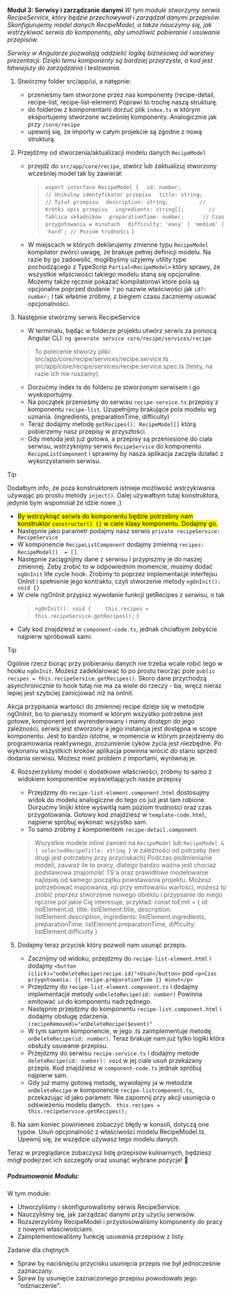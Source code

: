 **Moduł 3: Serwisy i zarządzanie danymi**
_W tym module stworzymy serwis RecipeService, który będzie przechowywał i zarządzał danymi przepisów. Skonfigurujemy model danych RecipeModel, a także nauczymy się, jak wstrzykiwać serwis do komponentu, aby umożliwić pobieranie i usuwanie przepisów._

_Serwisy w Angularze pozwalają oddzielić logikę biznesową od warstwy prezentacji. Dzięki temu komponenty są bardziej przejrzyste, a kod jest łatwiejszy do zarządzania i testowania._

1. Stwórzmy folder src/app/ui, a natępnie:
    * przenieśmy tam stworzone przez nas komponenty (recipe-detail, recipe-list, recipe-list-element) Poprawi to trochę naszą strukturę.
    * do folderów z komponentami dorzuć plik `index.ts` w którym eksportujemy stworzone wcześniej komponenty. Analogicznie jak przy `/core/recipe`
    * upewnij się, że importy w całym projekcie są zgodne z nową strukturą.
  
2. Przejdźmy od stworzenia/aktualizacji modelu danych `RecipeModel`
    * przejdź do `src/app/core/recipe`, stwórz lub zaktualizuj stworzony wcześniej model tak by zawierał:
        > `export interface RecipeModel {`
        > `  id: number;                   // Unikalny identyfikator przepisu`
        > `  title: string;                // Tytuł przepisu`
        > `  description: string;          // Krótki opis przepisu`
        > `  ingredients: string[];        // Tablica składników`
        > `  preparationTime: number;      // Czas przygotowania w minutach`
        > `  difficulty: 'easy' | 'medium' | 'hard'; // Poziom trudności`
        > `}`
    * W miejscach w których deklarujemy zmienne typu `RecipeModel` kompilator zwórci uwagę, że brakuje pełnej definicji modelu.
        Na razie by go zadowolić, moglibyśmy użyjemy utility type pochodzącego z TypeScrip `Partial<RecipeModel>` który sprawy, że wszystkie właściwości takiego modelu staną się opcjonalne.
        Możemy także ręcznie pokazać kompilatorowi które pola są opcjonalne poprzed dodanie `?` po nazwie właściwości jak
        `id?: number;`
        I tak właśnie zróbmy, z biegiem czasu zaczniemy usuwać opcjonalności.

3. Następnie stwórzmy serwis RecipeService
    * W terminalu, będąc w folderze projektu utwórz serwis za pomocą Angular CLI:
    `ng generate service core/recipe/services/recipe`
    
    >To polecenie stworzy pliki:
    >src/app/core/recipe/services/recipe.service.ts
    >src/app/core/recipe/services/recipe.service.spec.ts (testy, na razie ich nie ruszamy).

    * Dorzućmy index.ts do folderu ze stworzonym serwisem i go wyeksportujmy.
    * Na początek przenieśmy do serwisu `recipe-service.ts`  przepisy z komponentu `recipe-list`. Uzupełnijmy brakujące pola modelu wg uznania. (ingredients, preparationTime, difficulty)
    * Teraz dodajmy metodę `getRecipes(): RecipeModel[]` którą pobierzemy nasz przepisy w przyszłości.
    * Gdy metoda jest już gotowa, a przepisy są przeniesione do ciała serwisu, wstrzyknijmy serwis `RecipeService` do komponentu `RecipeListComponent` i sprawmy by nasza aplikacja zaczęła działać z wykorzystaniem serwisu.

> [!TIP]
> Dodałbym info, że poza konstruktorem istnieje możliwość wstrzykiwania używając po prostu metody `inject()`. Dalej używałbym tutaj konstruktora, jedynie bym wspomniał że idzie nowe ;)

   * <mark>By wstrzyknąć serwis do komponentu będzie potrzebny nam konstruktor `constructor() {}` w ciele klasy komponentu. Dodajmy go.<mark/>
   * Następnie jako parametr podajmy nasz serwis `private recipeService: RecipeService`
   * W komponencie `RecipeListComponent` dodajmy zmienną `recipes: RecipeModel[]  = []`.
   * Następnie zaciągnijmy dane z serwisu i przypiszmy je do naszej zmiennej. Żeby zrobić to w odpowiednim momencie, musimy dodać `ngOnInit` life cycle hook.
     Zrobimy to poprzez implementacje interfejsu OnInit i spełnienie jego kontraktu, czyli stworzenie metody `ngOnInit(): void {}`
   * W ciele ngOnInit przypisz wywołanie funkcji getRecipes z serwisu, o tak
     > `ngOnInit(): void {`
     > `    this.recipes =  this.recipeService.getRecipes();`
     > `}`
 * Cały kod znajdziesz w `component-code.ts`, jednak chciałbym żebyście najpierw spróbowali sami.

> [!TIP]
> Ogólnie rzecz biorąc przy pobieraniu danych nie trzeba wcale robić tego w hooku `ngOnInit`. Możesz zadeklarować to po prostu tworząc pole `public recipes = this.recipeService.getRecipes()`. Skoro dane przychodzą asynchronicznie to hook tutaj nie ma za wiele do rzeczy - ba, wręcz nieraz lepiej jest szybciej zainicjować niż na onInit.

 Akcja przypisania wartości do zmiennej recipe dzieje się w metodzie ngOnInit, bo to pierwszy moment w którym wszystko potrzebne jest gotowe, komponent jest wyrenderowany i mamy dostępn do jego zależności, serwis jest stworzony a jego instancja jest dostępna w scope komponentu.
 Jest to bardzo istotne, w momencie w którym przejdziemy do programowania reaktywnego, zrozumienie cyków życia jest niezbędne.
 Po wykonaniu wszystkich kroków aplikacja powinna wrócić do stanu sprzed dodania serwisu.
 Możesz mieć problem z importami, wyrównaj je.

4. Rozszerzyliśmy model o dodatkowe właściwości, zróbmy to samo z widokiem komponentów wyświetlających nasze przepisy
    *  Przejdzmy do `recipe-list-element.component.html` dostosujmy widok do modelu analogiczne do tego co już jest tam robione. Dorzućmy linijki które wyświtlą nam poziom trudności oraz czas przygotowania. Gotowy kod znajdziesz w `template-code.html`, najpierw spróbuj wykonać wszystko sam.
    *  To samo zróbmy z komponentem `recipe-detail.component`
    
    > Wszystkie modele inline zamień na `RecipeModel` lub `RecipeModel & { selectedRecipeTitle: string }` w zależności od potrzeby (ten drugi jest potrzebny przy przyciskach)
    > Podczas podmienianie modeli, zauważ ile to pracy, dlatego bardzo ważna jest chociaż podstawowa znajomość TS'a oraz prawidłowe modelowanie najlepiej od samego początku powstawania projektu.
    > Możesz potrzebować mapowania, np przy emitowaniu wartości, możesz to zrobić poprzez stworzenie nowego obiektu i przypsanie do niego ręcznie pól jakie Cię interesuje, przykład:
    const toEmit = {
      id: listElement.id,
      title: listElement.title,
      description: listElement.description,
      ingredients: listElement.ingredients,
      preparationTime: listElement.preparationTime,
      difficulty: listElement.difficulty
    }
    

5. Dodajmy teraz przycisk który pozwoli nam usunąć przepis.
    * Zacznijmy od widoku, przejdzmy do `recipe-list-element.html` i dodajmy `<button (click)="onDeleteRecipe(recipe.id)">Usuń</button>` pod  `<p>Czas przygotowania: {{ recipe.preparationTime }} minut</p>`
    * Przejdzmy do `recipe-list-element.component.ts` i dodajmy implementacje metody `onDeleteRecipe(id: number)` Powinna emitować `id` do komponentu nadrzędnego.
    * Następnie przejdzmy do komponentu `recipe-list.component.html` i dodajmy obsługę zdarzenia. `(recipeRemoved)="onDeleteRecipe($event)"`
    * W tym samym komponencie, w jego .ts zaimplementuje metodę `onDeleteRecipe(id: number)`. Teraz brakuje nam już tylko logiki która obsłuży usuwanie przepisu.
    * Przejdzmy do serwisu `recipe-service.ts` i dodajmy metode `deleteRecipe(id: number): void` w jej ciale usuń przekazany przepis. Kod znajdziesz w `component-code.ts` jednak spróbuj najpierw sam.
    * Gdy już mamy gotową metodę, wywołajmy ja w metodzie `onDeleteRecipe` w komponencie `recipe-listcomponent.ts`, przekazując id jako parametr.
    Nie zapomnij przy akcji usunięcia o odświeżeniu modelu danych. ` this.recipes = this.recipeService.getRecipes();`

6. Na sam koniec powinieneś zobaczyć błędy w konsoli, dotyczą one typów. Usuń opcjonalność z właściwości modelu RecipeModel.ts. Upewnij się, że wszędzie używasz tego modelu danych.




Teraz w przeglądarce zobaczysz listę przepisów kulinarnych, będziesz mógł podejrzeć ich szczegóły oraz usunąć wybrane pozycje! 🎉

##### Podsumowanie Modułu:
W tym module:

* Utworzyliśmy i skonfigurowaliśmy serwis RecipeService.
* Nauczyliśmy się, jak zarządzać danymi przy użyciu serwisów.
* Rozszerzyliśmy RecipeModel i przystosowaliśmy komponenty do pracy z nowymi właściwościami.
* Zaimplementowaliśmy funkcję usuwania przepisów z listy.


Zadanie dla chętnych
* Spraw by naciśnięciu przycisku usunięcia przepis nie był jednocześnie zaznaczany.
* Spraw by usunięcie zaznaczonego przepisu powodowało jego "odznaczenie".
